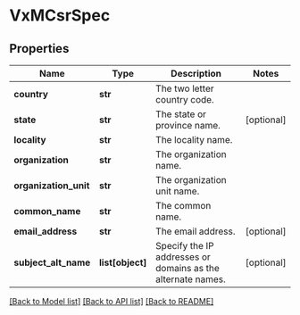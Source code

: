 # VxMCsrSpec

## Properties
Name | Type | Description | Notes
------------ | ------------- | ------------- | -------------
**country** | **str** | The two letter country code. | 
**state** | **str** | The state or province name. | [optional] 
**locality** | **str** | The locality name. | 
**organization** | **str** | The organization name. | 
**organization_unit** | **str** | The organization unit name. | 
**common_name** | **str** | The common name. | 
**email_address** | **str** | The email address. | [optional] 
**subject_alt_name** | **list[object]** | Specify the IP addresses or domains as the alternate names. | [optional] 

[[Back to Model list]](../README.md#documentation-for-models) [[Back to API list]](../README.md#documentation-for-api-endpoints) [[Back to README]](../README.md)

